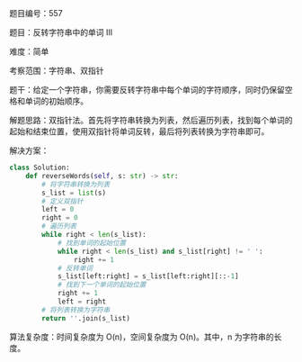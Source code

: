 题目编号：557

题目：反转字符串中的单词 III

难度：简单

考察范围：字符串、双指针

题干：给定一个字符串，你需要反转字符串中每个单词的字符顺序，同时仍保留空格和单词的初始顺序。

解题思路：双指针法。首先将字符串转换为列表，然后遍历列表，找到每个单词的起始和结束位置，使用双指针将单词反转，最后将列表转换为字符串即可。

解决方案：

```python
class Solution:
    def reverseWords(self, s: str) -> str:
        # 将字符串转换为列表
        s_list = list(s)
        # 定义双指针
        left = 0
        right = 0
        # 遍历列表
        while right < len(s_list):
            # 找到单词的起始位置
            while right < len(s_list) and s_list[right] != ' ':
                right += 1
            # 反转单词
            s_list[left:right] = s_list[left:right][::-1]
            # 找到下一个单词的起始位置
            right += 1
            left = right
        # 将列表转换为字符串
        return ''.join(s_list)
```

算法复杂度：时间复杂度为 O(n)，空间复杂度为 O(n)。其中，n 为字符串的长度。